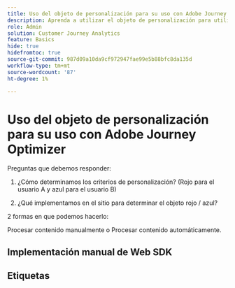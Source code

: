 ```yaml
---
title: Uso del objeto de personalización para su uso con Adobe Journey Optimizer
description: Aprenda a utilizar el objeto de personalización para utilizarlo con Adobe Journey Optimizer
role: Admin
solution: Customer Journey Analytics
feature: Basics
hide: true
hidefromtoc: true
source-git-commit: 987d09a10da9cf972947fae99e5b88bfc8da135d
workflow-type: tm+mt
source-wordcount: '87'
ht-degree: 1%

---
```


# Uso del objeto de personalización para su uso con Adobe Journey Optimizer

Preguntas que debemos responder:

1. ¿Cómo determinamos los criterios de personalización? (Rojo para el usuario A y azul para el usuario B)

1. ¿Qué implementamos en el sitio para determinar el objeto rojo / azul?


2 formas en que podemos hacerlo:

Procesar contenido manualmente o Procesar contenido automáticamente.


## Implementación manual de Web SDK






## Etiquetas

